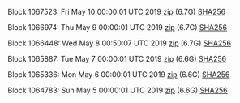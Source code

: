 Block 1067523: Fri May 10 00:00:01 UTC 2019 [zip](https://dash-bootstrap.ams3.digitaloceanspaces.com/mainnet/2019-05-10/bootstrap.dat.zip) (6.7G) [SHA256](https://dash-bootstrap.ams3.digitaloceanspaces.com/mainnet/2019-05-10/sha256.txt)

Block 1066974: Thu May  9 00:00:01 UTC 2019 [zip](https://dash-bootstrap.ams3.digitaloceanspaces.com/mainnet/2019-05-09/bootstrap.dat.zip) (6.7G) [SHA256](https://dash-bootstrap.ams3.digitaloceanspaces.com/mainnet/2019-05-09/sha256.txt)

Block 1066448: Wed May  8 00:50:07 UTC 2019 [zip](https://dash-bootstrap.ams3.digitaloceanspaces.com/mainnet/2019-05-08/bootstrap.dat.zip) (6.7G) [SHA256](https://dash-bootstrap.ams3.digitaloceanspaces.com/mainnet/2019-05-08/sha256.txt)

Block 1065887: Tue May  7 00:00:01 UTC 2019 [zip](https://dash-bootstrap.ams3.digitaloceanspaces.com/mainnet/2019-05-07/bootstrap.dat.zip) (6.6G) [SHA256](https://dash-bootstrap.ams3.digitaloceanspaces.com/mainnet/2019-05-07/sha256.txt)

Block 1065336: Mon May  6 00:00:01 UTC 2019 [zip](https://dash-bootstrap.ams3.digitaloceanspaces.com/mainnet/2019-05-06/bootstrap.dat.zip) (6.6G) [SHA256](https://dash-bootstrap.ams3.digitaloceanspaces.com/mainnet/2019-05-06/sha256.txt)

Block 1064783: Sun May  5 00:00:01 UTC 2019 [zip](https://dash-bootstrap.ams3.digitaloceanspaces.com/mainnet/2019-05-05/bootstrap.dat.zip) (6.6G) [SHA256](https://dash-bootstrap.ams3.digitaloceanspaces.com/mainnet/2019-05-05/sha256.txt)
